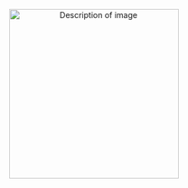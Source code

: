 

<p align="center">
  <img src="(https://github.com/user-attachments/assets/40bdfc03-f48d-4069-a3ee-9e8d1e507400)" alt="Description of image" width="300">
</p>


<!--
**abyss01701/abyss01701** is a ✨ _special_ ✨ repository because its `README.md` (this file) appears on your GitHub profile.

Here are some ideas to get you started:

- 🔭 I’m currently working on ...
- 🌱 I’m currently learning ...
- 👯 I’m looking to collaborate on ...
- 🤔 I’m looking for help with ...
- 💬 Ask me about ...
- 📫 How to reach me: ...
- 😄 Pronouns: ...
- ⚡ Fun fact: ...
-->
